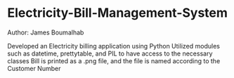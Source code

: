 # Electricity-Bill-Management-System

Author: James Boumalhab

Developed an Electricity billing application using Python
Utilized modules such as datetime, prettytable, and PIL to have access to the necessary classes
Bill is printed as a .png file, and the file is named according to the Customer Number
